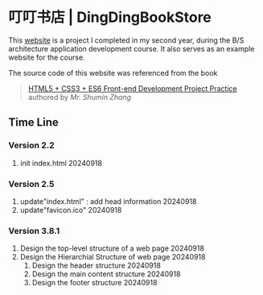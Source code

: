 # 叮叮书店 | DingDingBookStore
This [website](https://baozhuhan.github.io/DingDingBookStore/) is a project I completed in my second year, during the B/S architecture application development course. It also serves as an example website for the course. 

The source code of this website was referenced from the book
> [HTML5 + CSS3 + ES6 Front-end Development Project Practice](http://www.tup.tsinghua.edu.cn/bookscenter/book_09381201.html)<br>
> authored by *Mr. Shumin Zhang*

## Time Line

### Version 2.2
1. init index.html 20240918

### Version 2.5
1. update"index.html" : add head information 20240918
2. update"favicon.ico" 20240918

### Version 3.8.1
1. Design the top-level structure of a web page 20240918
2. Design the Hierarchial Structure of web page 20240918
    1. Design the header structure 20240918
    2. Design the main content structure 20240918
    3. Design the footer structure 20240918
